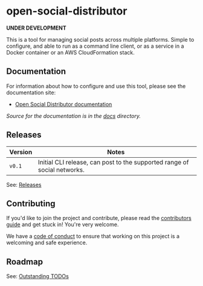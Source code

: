 # open-social-distributor

**UNDER DEVELOPMENT**

This is a tool for managing social posts across multiple platforms. Simple to configure, and able to run as a command line client, or as a service in a Docker container or an AWS CloudFormation stack.

## Documentation

For information about how to configure and use this tool, please see the documentation site:

* [Open Social Distributor documentation](https://instantiator.dev/open-social-distributor/)

_Source for the documentation is in the [docs](docs/index.md) directory._

## Releases

| Version | Notes |
|-|-|
| `v0.1` | Initial CLI release, can post to the supported range of social networks. |

See: [Releases](https://github.com/instantiator/open-social-distributor/releases)

## Contributing

If you'd like to join the project and contribute, please read the [contributors guide](CONTRIBUTING.md) and get stuck in! You're very welcome.

We have a [code of conduct](CODE_OF_CONDUCT.md) to ensure that working on this project is a welcoming and safe experience.

## Roadmap

See: [Outstanding TODOs](docs/todos.md)
